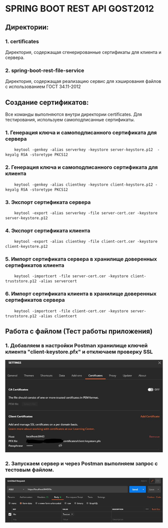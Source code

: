 # SPRING BOOT REST API GOST2012

## Директории:

### 1. certificates

Директория, содержащая сгенерированные сертификаты для клиента и сервера.

### 2. spring-boot-rest-file-service

Директория, содержащая реализацию сервис для хэширования файлов с использованием ГОСТ 34.11-2012

## Создание сертификатов:

Все команды выполняются внутри директории certificates. Для тестирования, используем самоподписанные сертификаты.

### 1. Генерация ключа и самоподписанного сертификата для сервера

```
    keytool -genkey -alias serverkey -keystore server-keystore.p12  -keyalg RSA -storetype PKCS12
```

### 2. Генерация ключа и самоподписанного сертификата для клиента

```
    keytool -genkey -alias clientkey -keystore client-keystore.p12 -keyalg RSA -storetype PKCS12
```

### 3. Экспорт сертификата сервера

```
    keytool -export -alias serverkey -file server-cert.cer -keystore server-keystore.p12
```

### 4. Экспорт сертификата клиента

```
    keytool -export -alias clientkey -file client-cert.cer -keystore client-keystore.p12
```

### 5. Импорт сертификата сервера в хранилище доверенных сертификатов клиента

```
    keytool -importcert -file server-cert.cer -keystore client-truststore.p12 -alias servercert
```

### 6. Импорт сертификата клиента в хранилище доверенных сертификатов сервера

```
    keytool -importcert -file client-cert.cer -keystore server-truststore.p12 -alias clientcert
```

## Работа с файлом (Тест работы приложения)

### 1. Добавляем в настройки Postman хранилище ключей клиента "client-keystore.pfx" и отключаем проверку SSL

![Установка сертификата в Postman](./img/1.jpg)

### 2. Запускаем сервер и через Postman выполняем запрос с тестовым файлом.

![Выполнение запроса в Postman](./img/2.jpg)
